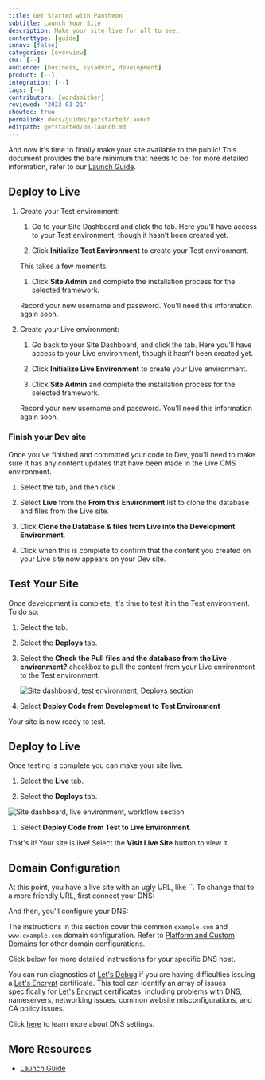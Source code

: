 ```yaml
---
title: Get Started with Pantheon
subtitle: Launch Your Site
description: Make your site live for all to see.
contenttype: [guide]
innav: [false]
categories: [overview]
cms: [--]
audience: [business, sysadmin, development]
product: [--]
integration: [--]
tags: [--]
contributors: [wordsmither]
reviewed: "2023-03-21"
showtoc: true
permalink: docs/guides/getstarted/launch
editpath: getstarted/08-launch.md
---
```


And now it's time to finally make your site available to the public!  This document provides the bare minimum that needs to be; for more detailed information, refer to our [Launch Guide](/guides/launch/).

## Deploy to Live


1. Create your Test environment:

   1. Go to your Site Dashboard and click the <Icon icon="equalizer" text="Test"/> tab. Here you’ll have access to your Test environment, though it hasn’t been created yet. 

   1. Click **Initialize Test Environment** to create your Test environment.

     This takes a few moments.

   1. Click **Site Admin** and complete the installation process for the selected framework.

    <Alert title="Note" type="info">

    Record your new username and password. You’ll need this information again soon.

    </Alert>

1. Create your Live environment:

   1. Go back to your Site Dashboard, and click the <Icon icon="cardio" text="Live"/> tab. Here you’ll have access to your Live environment, though it hasn’t been created yet.

   1. Click **Initialize Live Environment** to create your Live environment.

   1. Click **Site Admin** and complete the installation process for the selected framework.

    <Alert title="Note" type="info">

    Record your new username and password. You’ll need this information again soon.

    </Alert>


### Finish your Dev site

Once you've finished and committed your code to Dev, you'll need to make sure it has any content updates that have been made in the Live CMS environment.  

1. Select the <Icon icon="wrench" text="Dev"/> tab, and then click <Icon icon="server" text="Database / Files"/>.

1. Select **Live** from the **From this Environment** list to clone the database and files from the Live site. 

1. Click **Clone the Database & files from Live into the Development Environment**.

1. Click <Icon icon="new-window-alt" text="Visit Development Site"/> when this is complete to confirm that the content you created on your Live site now appears on your Dev site.

## Test Your Site

Once development is complete, it's time to test it in the Test environment.  To do so:

1. Select the <Icon icon="equalizer" text="Test"/> tab.

1. Select the <span class="glyphicons glyphicons-refresh"></span> **Deploys** tab.

1. Select the **Check the Pull files and the database from the Live environment?** checkbox to pull the content from your Live environment to the Test environment.

   ![Site dashboard, test environment, Deploys section](../images/dashboard/deploy-to-test-env.png)

1. Select **Deploy Code from  Development to Test Environment**

Your site is now ready to test.

## Deploy to Live

Once testing is complete you can make your site live.

1. Select the <span class="glyphicons glyphicons-cardio"></span> **Live** tab.

1. Select the <span class="glyphicons glyphicons-refresh"></span> **Deploys** tab.

![Site dashboard, live environment, workflow section](../images/dashboard/deploy-live.png)

1. Select **Deploy Code from Test to Live Environment**.
   
That's it! Your site is live!  Select the **Visit Live Site** button to view it.

## Domain Configuration

At this point, you have a live site with an ugly URL, like ``.  To change that to a more friendly URL, first connect your DNS:

<Partial file="connect-dns.md" />

And then, you'll configure your DNS:

The instructions in this section cover the common `example.com` and `www.example.com` domain configuration. Refer to [Platform and Custom Domains](/guides/domains) for other domain configurations.

<Partial file="configure-dns.md" />

Click below for more detailed instructions for your specific DNS host. 

<Accordion title=" DNS Host-Specific Instructions" id="host-specific2" icon="info-sign">

<DNSProviderDocs />

You can run diagnostics at [Let's Debug](https://letsdebug.net/) if you are having difficulties issuing a [Let's Encrypt](https://letsencrypt.org/) certificate. This tool can identify an array of issues specifically for [Let's Encrypt](https://letsencrypt.org/) certificates, including problems with DNS, nameservers, networking issues, common website misconfigurations, and CA policy issues.
  
</Accordion>

Click [here](/guides/domains/dns/#frequently-asked-questions) to learn more about DNS settings.


## More Resources

* [Launch Guide](/guides/launch/)
